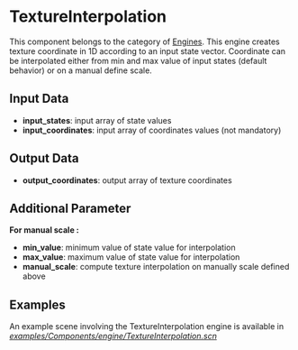 TextureInterpolation
====================

This component belongs to the category of [Engines](https://www.sofa-framework.org/community/doc/simulation-principles/engine/). This engine creates texture coordinate in 1D according to an input state vector. Coordinate can be interpolated either from min and max value of input states (default behavior) or on a manual define scale.

Input Data
----------

-   **input\_states**: input array of state values
-   **input\_coordinates**: input array of coordinates values (not mandatory)

Output Data
----------

-   **output\_coordinates**: output array of texture coordinates

Additional Parameter
-------------------

**For manual scale :**

-   **min\_value**: minimum value of state value for interpolation
-   **max\_value**: maximum value of state value for interpolation
-   **manual\_scale**: compute texture interpolation on manually scale defined above

Examples
--------

An example scene involving the TextureInterpolation engine is available in [*examples/Components/engine/TextureInterpolation.scn*](https://github.com/sofa-framework/sofa/blob/master/examples/Components/engine/TextureInterpolation.scn)